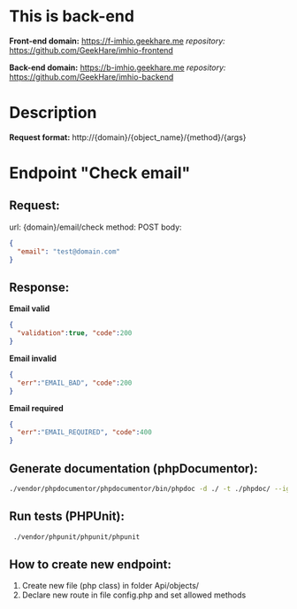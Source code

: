 This is back-end
===
**Front-end domain:** https://f-imhio.geekhare.me
*repository:* https://github.com/GeekHare/imhio-frontend

**Back-end domain:** https://b-imhio.geekhare.me
*repository:* https://github.com/GeekHare/imhio-backend

Description
===

**Request format:** http://{domain}/{object_name}/{method}/{args}

Endpoint "Check email"
===

Request:
---
url: {domain}/email/check
method: POST
body:
```json
{
  "email": "test@domain.com"
}
```
Response:
---
**Email valid**
```json
{
  "validation":true, "code":200
}
```
**Email invalid**
```json
{
  "err":"EMAIL_BAD", "code":200
}
```
**Email required**
```json
{
  "err":"EMAIL_REQUIRED", "code":400
}
```
Generate documentation (phpDocumentor):
---
```bash
./vendor/phpdocumentor/phpdocumentor/bin/phpdoc -d ./ -t ./phpdoc/ --ignore ".apache/,.nginx/,node_modules/,vendor/,phpdoc/"
```
Run tests (PHPUnit):
---
```bash
 ./vendor/phpunit/phpunit/phpunit
```
How to create new endpoint:
---
1. Create new file (php class) in folder Api/objects/
2. Declare new route in file config.php and set allowed methods